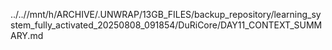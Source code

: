 ../..//mnt/h/ARCHIVE/.UNWRAP/13GB_FILES/backup_repository/learning_system_fully_activated_20250808_091854/DuRiCore/DAY11_CONTEXT_SUMMARY.md